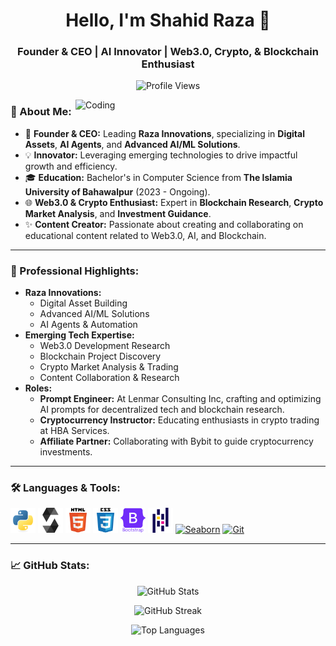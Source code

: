 <h1 align="center">Hello, I'm Shahid Raza 👋</h1>
<h3 align="center">Founder & CEO | AI Innovator | Web3.0, Crypto, & Blockchain Enthusiast</h3>

<p align="center">
    <img src="https://komarev.com/ghpvc/?username=shahid-raza&label=Profile%20Views&color=0e75b6&style=flat" alt="Profile Views" />
</p>

<img align="right" alt="Coding" width="400" src="https://img.freepik.com/premium-vector/innovative-businessman-using-ai-technologies-digital-interface-with-virtual-reality_1017-32863.jpg?w=740" />

### 🚀 About Me:
- 🌟 **Founder & CEO:** Leading **Raza Innovations**, specializing in **Digital Assets**, **AI Agents**, and **Advanced AI/ML Solutions**.  
- 💡 **Innovator:** Leveraging emerging technologies to drive impactful growth and efficiency.  
- 🎓 **Education:** Bachelor's in Computer Science from **The Islamia University of Bahawalpur** (2023 - Ongoing).  
- 🌐 **Web3.0 & Crypto Enthusiast:** Expert in **Blockchain Research**, **Crypto Market Analysis**, and **Investment Guidance**.  
- ✨ **Content Creator:** Passionate about creating and collaborating on educational content related to Web3.0, AI, and Blockchain.  

---

### 💼 Professional Highlights:
- **Raza Innovations:**  
   - Digital Asset Building  
   - Advanced AI/ML Solutions  
   - AI Agents & Automation  
- **Emerging Tech Expertise:**  
   - Web3.0 Development Research  
   - Blockchain Project Discovery  
   - Crypto Market Analysis & Trading  
   - Content Collaboration & Research  
- **Roles:**  
   - **Prompt Engineer:** At Lenmar Consulting Inc, crafting and optimizing AI prompts for decentralized tech and blockchain research.  
   - **Cryptocurrency Instructor:** Educating enthusiasts in crypto trading at HBA Services.  
   - **Affiliate Partner:** Collaborating with Bybit to guide cryptocurrency investments.  

---

### 🛠️ Languages & Tools:
<p align="left">
    <a href="https://www.python.org" target="_blank"><img src="https://raw.githubusercontent.com/devicons/devicon/master/icons/python/python-original.svg" alt="Python" width="40" height="40" /></a>
    <a href="https://ethereum.org/" target="_blank"><img src="https://raw.githubusercontent.com/devicons/devicon/master/icons/solidity/solidity-original.svg" alt="Solidity" width="40" height="40" /></a>
    <a href="https://www.w3.org/html/" target="_blank"><img src="https://raw.githubusercontent.com/devicons/devicon/master/icons/html5/html5-original-wordmark.svg" alt="HTML" width="40" height="40" /></a>
    <a href="https://www.w3schools.com/css/" target="_blank"><img src="https://raw.githubusercontent.com/devicons/devicon/master/icons/css3/css3-original-wordmark.svg" alt="CSS" width="40" height="40" /></a>
    <a href="https://getbootstrap.com/" target="_blank"><img src="https://raw.githubusercontent.com/devicons/devicon/master/icons/bootstrap/bootstrap-plain-wordmark.svg" alt="Bootstrap" width="40" height="40" /></a>
    <a href="https://pandas.pydata.org/" target="_blank"><img src="https://raw.githubusercontent.com/devicons/devicon/master/icons/pandas/pandas-original.svg" alt="Pandas" width="40" height="40" /></a>
    <a href="https://seaborn.pydata.org/" target="_blank"><img src="https://seaborn.pydata.org/_images/logo-mark-lightbg.svg" alt="Seaborn" width="40" height="40" /></a>
    <a href="https://git-scm.com/" target="_blank"><img src="https://www.vectorlogo.zone/logos/git-scm/git-scm-icon.svg" alt="Git" width="40" height="40" /></a>
</p>

---

### 📈 GitHub Stats:
<p align="center">
    <img src="https://github-readme-stats.vercel.app/api?username=shahid-raza&show_icons=true&locale=en" alt="GitHub Stats" />
</p>

<p align="center">
    <img src="https://github-readme-streak-stats.herokuapp.com/?user=shahid-raza" alt="GitHub Streak" />
</p>

<p align="center">
    <img src="https://github-readme-stats.vercel.app/api/top-langs?username=shahid-raza&show_icons=true&locale=en&layout=compact" alt="Top Languages" />
</p>
